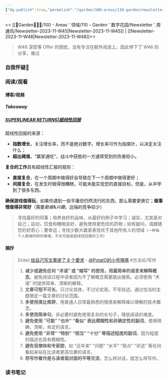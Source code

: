 ```yaml
---
{"dg-publish":true,"permalink":"/garden/100-areas/110-garden/newsletter/newsletter-2023-11-w47/","tags":["Newsletter","时间/2023-11"],"created":"2023-11-21T18:36:00.338+08:00","updated":"2023-11-21T19:05:46.672+08:00"}
---
```



<< [[🏡Garden🧑🏻‍🌾/100 - Areas ' 领域/110 - Garden ' 数字花园/Newsletter ' 周通讯/Newsletter-2023-11-W45\|Newsletter-2023-11-W45]] | [[Newsletter-2023-11-W48\|Newsletter-2023-11-W48]]>>

> W46 深受等 Offer 的困扰，没有专注在额外阅读上，因此停下了 W46 的分享，难过
### 自我怀疑🤨


### 阅读/观看
#### 博客/视频
##### Takeaway
##### [SUPERLINEAR RETURNS|超线性回报](http://paulgraham.com/superlinear.html)
超线性回报的来源：
- **指数增长**，关注增长率，而不是绝对数字。增长率可作为指南针，以决定关注什么；
- **超出阈值**，“赢家通吃”，战斗中获胜的一方通常受到的伤害较小。

**复合的工作**具有超线性汇报的规则：
- **直接复合**，在一个周期中做得好会导致在下一个周期中做得更好；
- **间接复合**，在发生时做得很糟糕，可能未能实现您的直接目标，但是，从中学到了很多东西。

**确保游戏值得玩**，如果你遇到一些平庸但仍然流行的东西，那么需要更换它；**做事情做得非常好**（需要*勤奋*&*兴趣*，远端的竞争较少）

> 寻找最好的同事；培养良好的品味，从最好的例子中学习；诚实，尤其是对自己；运动，饮食和睡眠良好，避免使用更危险的药物；如有疑问，请跟随您的好奇心；要幸运；寻找少数大赢家表现优于其他所有人的领域`（一种每个人都做同样的事情，不太可能是超线性回报的工作）`



#### 摘抄
>[!cite] [给自己写文章提了 8 个要求](https://weibo.com/2194035935/Ns7ky5mwn) - [@PotatO的小号嘻嘻](https://weibo.com/u/7390991818)
> #方法论/写作 
>1. **减少或避免任何 “术语” 或 “缩写” 的使用，用最简单的语言来解释概念**。避免阅读过程中读者因为不了解概念需要跳出搜索。必须使用 “术语” 时提供简单、清晰的解释。  
>2. **文章可短不可长**。只讨论具体，不讨论宏观，不写综述。通过恰当的主题限定一篇文章的讨论范围。  
>3. **多使用类比修辞**，用普通人日常最熟悉的情境来解释难以理解的技术概念。  
>4. **多使用简单句**，非必要时避免使用复杂的长句子，降低阅读的难度。  
>5. **避免使用 “可能” “也许” “看似” 表达模糊性和非确定性的副词**。使用明确、清晰，肯定的语言。  
>6. **避免使用 “非常” “特别” “相当” “十分” 等描述程度的副词**。因为程度的描述也具有模糊性。  
>7. **避免官僚体和专家腔**，如 “近年来” “问题” “水平” “观点” “评述” 等任何看起来站在比读者更高位置的语言。  
>8. **将写作看作是与读者面对面的平等交流**，怎么样对话，就怎么样写作。


### 读书笔记
